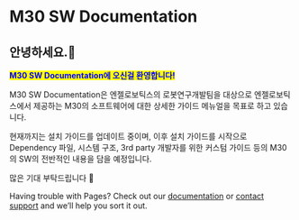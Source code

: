 # M30 SW Documentation

## 안녕하세요.:tada:



<mark style="color:blue;">**M30 SW Documentation에 오신걸 환영합니다!**</mark>&#x20;

M30 SW Documentation은 엔젤로보틱스의 로봇연구개발팀을 대상으로 엔젤로보틱스에서 제공하는 M30의 소프트웨어에 대한 상세한 가이드 메뉴얼을 목표로 하고 있습니다.

현재까지는 설치 가이드를 업데이트 중이며, 이후 설치 가이드를 시작으로 Dependency 파일, 시스템 구조, 3rd party 개발자를 위한 커스텀 가이드 등의 M30의 SW의 전반적인 내용을 담을 예정입니다.&#x20;

많은 기대 부탁드립니다 :clap:









Having trouble with Pages? Check out our [documentation](https://docs.github.com/categories/github-pages-basics/) or [contact support](https://support.github.com/contact) and we’ll help you sort it out.

